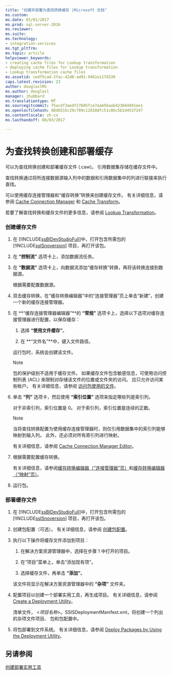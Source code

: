 ```yaml
---
title: "创建并部署为查找转换缓存 |Microsoft 文档"
ms.custom: 
ms.date: 03/01/2017
ms.prod: sql-server-2016
ms.reviewer: 
ms.suite: 
ms.technology:
- integration-services
ms.tgt_pltfrm: 
ms.topic: article
helpviewer_keywords:
- creating cache files for Lookup transformation
- deploying cache files for Lookup transformation
- Lookup transformation cache files
ms.assetid: cedf5cad-2fac-42d0-ad91-9461e117d330
caps.latest.revision: 23
author: douglaslMS
ms.author: douglasl
manager: jhubbard
ms.translationtype: MT
ms.sourcegitcommit: f5acdf3ae4f27685fce7aab56aab423044491ee1
ms.openlocfilehash: 88d6515c29c789c12818dfc51c86c5b1d4537247
ms.contentlocale: zh-cn
ms.lasthandoff: 08/03/2017

---
```

# <a name="create-and-deploy-a-cache-for-the-lookup-transformation"></a>为查找转换创建和部署缓存
  可以为查找转换创建和部署缓存文件 (.caw)。 引用数据集存储在缓存文件中。  
  
 查找转换通过将所连接数据源输入列中的数据和引用数据集中的列进行联接来执行查找。  
  
 可以使用缓存连接管理器和“缓存转换”转换来创建缓存文件。 有关详细信息，请参阅 [Cache Connection Manager](../../../integration-services/data-flow/transformations/cache-connection-manager.md) 和 [Cache Transform](../../../integration-services/data-flow/transformations/cache-transform.md)。  
  
 若要了解查找转换和缓存文件的更多信息，请参阅 [Lookup Transformation](../../../integration-services/data-flow/transformations/lookup-transformation.md)。  
  
### <a name="to-create-a-cache-file"></a>创建缓存文件  
  
1.  在 [!INCLUDE[ssBIDevStudioFull](../../../includes/ssbidevstudiofull-md.md)]中，打开包含所需包的 [!INCLUDE[ssISnoversion](../../../includes/ssisnoversion-md.md)] 项目，再打开该包。  
  
2.  在 **“控制流”** 选项卡上，添加数据流任务。  
  
3.  在 **“数据流”** 选项卡上，向数据流添加“缓存转换”转换，再将该转换连接到数据源。  
  
     根据需要配置数据源。  
  
4.  双击缓存转换，在“缓存转换编辑器”中的“连接管理器”页上单击“新建”，创建一个新的缓存连接管理器。  
  
5.  在 **“缓存连接管理器编辑器”**的 **“常规”** 选项卡上，选择以下选项对缓存连接管理器进行配置，以保存缓存：  
  
    1.  选择 **“使用文件缓存”**。  
  
    2.  在 **“文件名”**中，键入文件路径。  
  
     运行包时，系统会创建该文件。  
  
    > [!NOTE]  
    >  包的保护级别不适用于缓存文件。 如果缓存文件包含敏感信息，可使用访问控制列表 (ACL) 来限制对存储该文件的位置或文件夹的访问。 应只允许访问某些帐户。 有关详细信息，请参阅 [访问包使用的文件](../../../integration-services/security/security-overview-integration-services.md#files)。  
  
6.  单击 **“列”** 选项卡，然后使用 **“索引位置”** 选项来指定哪些列是索引列。  
  
     对于非索引列，索引位置是 0。 对于索引列，索引位置是连续的正数。  
  
    > [!NOTE]  
    >  当将查找转换配置为使用缓存连接管理器时，则仅引用数据集中的索引列能够映射到输入列。 此外，还必须对所有索引列进行映射。  
  
     有关详细信息，请参阅 [Cache Connection Manager Editor](../../../integration-services/data-flow/transformations/cache-connection-manager-editor.md)。  
  
7.  根据需要配置缓存转换。  
  
     有关详细信息，请参阅[缓存转换编辑器（“连接管理器”页）](../../../integration-services/data-flow/transformations/cache-transformation-editor-connection-manager-page.md)和[缓存转换编辑器（“映射”页）](../../../integration-services/data-flow/transformations/cache-transformation-editor-mappings-page.md)。  
  
8.  运行包。  
  
### <a name="to-deploy-a-cache-file"></a>部署缓存文件  
  
1.  在 [!INCLUDE[ssBIDevStudioFull](../../../includes/ssbidevstudiofull-md.md)]中，打开包含所需包的 [!INCLUDE[ssISnoversion](../../../includes/ssisnoversion-md.md)] 项目，再打开该包。  
  
2.  创建包配置（可选）。 有关详细信息，请参阅 [创建包配置](../../../integration-services/packages/create-package-configurations.md)。  
  
3.  执行以下操作将缓存文件添加到项目：  
  
    1.  在解决方案资源管理器中，选择在步骤 1 中打开的项目。  
  
    2.  在“项目”菜单上，单击“添加现有项”。  
  
    3.  选择缓存文件，再单击 **“添加”**。  
  
     该文件将显示在解决方案资源管理器中的 **“杂项”** 文件夹。  
  
4.  配置项目以创建一个部署实用工具，再生成项目。 有关详细信息，请参阅 [Create a Deployment Utility](../../../integration-services/packages/create-a-deployment-utility.md)。  
  
     清单文件， \<*项目名称*>。SSISDeploymentManifest.xml，将创建一个列出的杂项文件项目、 包和包配置中。  
  
5.  将包部署到文件系统。 有关详细信息，请参阅 [Deploy Packages by Using the Deployment Utility](../../../integration-services/packages/deploy-packages-by-using-the-deployment-utility.md)。  
  
## <a name="see-also"></a>另请参阅  
 [创建部署实用工具](../../../integration-services/packages/create-a-deployment-utility.md)  
  
  
